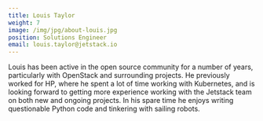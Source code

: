 ```yaml
---
title: Louis Taylor
weight: 7
image: /img/jpg/about-louis.jpg
position: Solutions Engineer
email: louis.taylor@jetstack.io
---
```

Louis has been active in the open source community for a number of years, particularly with OpenStack and surrounding projects. He previously worked for HP, where he spent a lot of time working with Kubernetes, and is looking forward to getting more experience working with the Jetstack team on both new and ongoing projects. In his spare time he enjoys writing questionable Python code and tinkering with sailing robots. 
